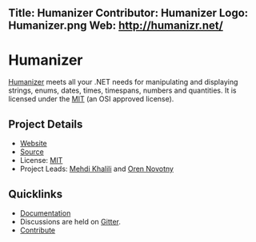 Title: Humanizer
Contributor: Humanizer
Logo: Humanizer.png
Web: http://humanizr.net/
---
# Humanizer

[Humanizer](http://humanizr.net/) meets all your .NET needs for manipulating and displaying strings, enums, dates, times, timespans, numbers and quantities. It is licensed under the [MIT](https://opensource.org/licenses/MIT) (an OSI approved license).

## Project Details

* [Website](http://humanizr.net/)
* [Source](https://github.com/Humanizr/Humanizer)
* License: [MIT](https://opensource.org/licenses/MIT)
* Project Leads: [Mehdi Khalili](https://github.com/MehdiK) and [Oren Novotny](https://github.com/onovotny)

## Quicklinks

* [Documentation](http://humanizr.net/)
* Discussions are held on [Gitter](https://gitter.im/Humanizr/Humanizer). 
* [Contribute](https://github.com/Humanizr/Humanizer/blob/master/CONTRIBUTING.md)
